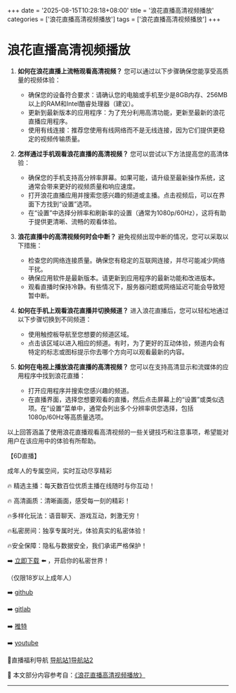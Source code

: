 +++
date = '2025-08-15T10:28:18+08:00'
title = '浪花直播高清视频播放'
categories = ['浪花直播高清视频播放']
tags = ['浪花直播高清视频播放']
+++

# 浪花直播高清视频播放

1. **如何在浪花直播上流畅观看高清视频？**
   您可以通过以下步骤确保您能享受高质量的视频体验：
   - 确保您的设备符合要求：请确认您的电脑或手机至少是8GB内存、256MB以上的RAM和Intel酷睿处理器（建议）。
   - 更新到最新版本的应用程序：为了充分利用高清功能，更新至最新的浪花直播应用程序。
   - 使用有线连接：推荐您使用有线网络而不是无线连接，因为它们提供更稳定的视频传输质量。

2. **怎样通过手机观看浪花直播的高清视频？**
   您可以尝试以下方法提高您的高清体验：
   - 确保您的手机支持高分辨率屏幕。如果可能，请升级至最新操作系统，这通常会带来更好的视频质量和响应速度。
   - 打开浪花直播应用并搜索您感兴趣的频道或主播。点击视频后，可以在界面下方找到“设置”选项。
   - 在“设置”中选择分辨率和刷新率的设置（通常为1080p/60Hz），这将有助于提供更清晰、流畅的观看体验。

3. **浪花直播中的高清视频何时会中断？**
   避免视频出现中断的情况，您可以采取以下措施：
   - 检查您的网络连接质量。确保您有稳定的互联网连接，并尽可能减少网络干扰。
   - 确保应用软件是最新版本。请更新到应用程序的最新功能和改进版本。
   - 观看直播时保持冷静。有些情况下，服务器问题或网络延迟可能会导致短暂中断。

4. **如何在手机上观看浪花直播并切换频道？**
   进入浪花直播后，您可以轻松地通过以下步骤切换到不同频道：
   - 使用触控板导航至您想要的频道区域。
   - 点击该区域以进入相应的频道。有时，为了更好的互动体验，频道内会有特定的标志或图标提示你去哪个方向可以观看最新的内容。

5. **如何在电视上播放浪花直播的高清视频？**
   您可以在支持高清显示和流媒体的应用程序中找到浪花直播：
   - 打开应用程序并搜索您感兴趣的频道。
   - 在直播界面，选择您想要观看的直播，然后点击屏幕上的“设置”或类似选项。在“设置”菜单中，通常会列出多个分辨率供您选择，包括1080p/60Hz等高质量选项。

以上回答涵盖了使用浪花直播观看高清视频的一些关键技巧和注意事项，希望能对用户在该应用中的体验有所帮助。

【6D直播】

 成年人的专属空间，实时互动尽享精彩

🔥 精选主播：每天数百位优质主播在线随时与你互动！

🔥 高清画质：清晰画面，感受每一刻的精彩！

🔥多样化玩法：语音聊天、游戏互动，刺激无穷！

🔥私密房间：独享专属时光，体验真实的私密体验！

🔥安全保障：隐私与数据安全，我们承诺严格保护！

➡️ [立即下载](https://down123.s3.ap-east-1.amazonaws.com/down/down.html?channelCode=blog) ⬅️ ，开启你的私密世界！

 （仅限18岁以上成年人）

➡️ [github](https://aldult-live.github.io/)

➡️ [gitlab](https://seo-09598d.gitlab.io/)

➡️ [推特](https://x.com/wegame33)

➡️ [youtube](https://www.youtube.com/@6Dlive)

🔞直播福利导航   [导航站1](https://webstack-86085a.gitlab.io/)[导航站2](https://onlygit123-2.github.io/)

📘 本文部分内容参考自：[《浪花直播高清视频播放》](https://webstack-hugo-2.pages.dev/)

---

